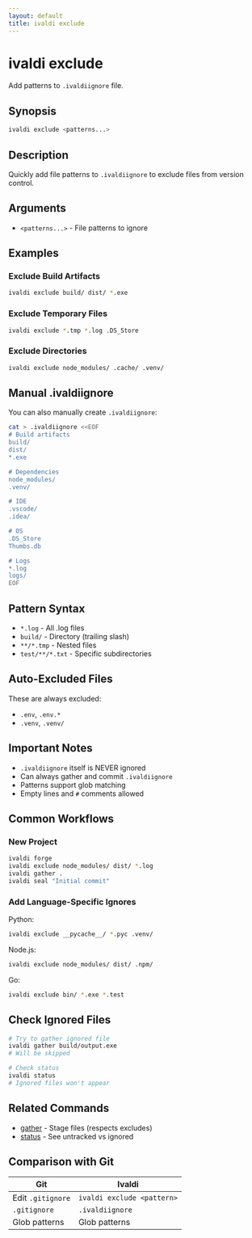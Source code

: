 ```yaml
---
layout: default
title: ivaldi exclude
---
```


# ivaldi exclude

Add patterns to `.ivaldiignore` file.

## Synopsis

```bash
ivaldi exclude <patterns...>
```

## Description

Quickly add file patterns to `.ivaldiignore` to exclude files from version control.

## Arguments

- `<patterns...>` - File patterns to ignore

## Examples

### Exclude Build Artifacts

```bash
ivaldi exclude build/ dist/ *.exe
```

### Exclude Temporary Files

```bash
ivaldi exclude *.tmp *.log .DS_Store
```

### Exclude Directories

```bash
ivaldi exclude node_modules/ .cache/ .venv/
```

## Manual .ivaldiignore

You can also manually create `.ivaldiignore`:

```bash
cat > .ivaldiignore <<EOF
# Build artifacts
build/
dist/
*.exe

# Dependencies
node_modules/
.venv/

# IDE
.vscode/
.idea/

# OS
.DS_Store
Thumbs.db

# Logs
*.log
logs/
EOF
```

## Pattern Syntax

- `*.log` - All .log files
- `build/` - Directory (trailing slash)
- `**/*.tmp` - Nested files
- `test/**/*.txt` - Specific subdirectories

## Auto-Excluded Files

These are always excluded:
- `.env`, `.env.*`
- `.venv`, `.venv/`

## Important Notes

- `.ivaldiignore` itself is NEVER ignored
- Can always gather and commit `.ivaldiignore`
- Patterns support glob matching
- Empty lines and `#` comments allowed

## Common Workflows

### New Project

```bash
ivaldi forge
ivaldi exclude node_modules/ dist/ *.log
ivaldi gather .
ivaldi seal "Initial commit"
```

### Add Language-Specific Ignores

Python:
```bash
ivaldi exclude __pycache__/ *.pyc .venv/
```

Node.js:
```bash
ivaldi exclude node_modules/ dist/ .npm/
```

Go:
```bash
ivaldi exclude bin/ *.exe *.test
```

## Check Ignored Files

```bash
# Try to gather ignored file
ivaldi gather build/output.exe
# Will be skipped

# Check status
ivaldi status
# Ignored files won't appear
```

## Related Commands

- [gather](gather.md) - Stage files (respects excludes)
- [status](status.md) - See untracked vs ignored

## Comparison with Git

| Git | Ivaldi |
|-----|--------|
| Edit `.gitignore` | `ivaldi exclude <pattern>` |
| `.gitignore` | `.ivaldiignore` |
| Glob patterns | Glob patterns |
